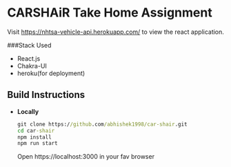 # CARSHAiR Take Home Assignment
Visit https://nhtsa-vehicle-api.herokuapp.com/ to view the react application.

###Stack Used
- React.js
- Chakra-UI
- heroku(for deployment)

## Build Instructions 
- **Locally**	
	```cmd
	git clone https://github.com/abhishek1998/car-shair.git
	cd car-shair
	npm install
	npm run start
	```
	Open https://localhost:3000 in your fav browser

